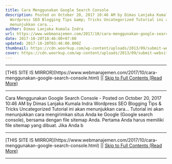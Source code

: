 ```yaml
---
title: Cara Menggunakan Google Search Console
description: Posted on October 20, 2017 10:46 AM by Dimas Lanjaka Kumala Indra
  Wordpress SEO Blogging Tips &amp; Tricks Uncategorized Tutorial ini akan
  menunjukkan cara...
author: Dimas Lanjaka Kumala Indra
url: https://www.webmanajemen.com/2017/10/cara-menggunakan-google-search-console.html
date: 2017-10-20T10:46:00+07:00
updated: 2017-10-20T03:46:00.000Z
thumbnail: https://cdn.woorkup.com/wp-content/uploads/2013/09/submit-website-to-google.png
cover: https://cdn.woorkup.com/wp-content/uploads/2013/09/submit-website-to-google.png
---
```


<hr/> [THIS SITE IS MIRROR](https://www.webmanajemen.com/2017/10/cara-menggunakan-google-search-console.html) || <a href="https://www.webmanajemen.com/2017/10/cara-menggunakan-google-search-console.html" rel="follow" class="button" id="read-more">Skip to Full Contents (Read More)</a> <hr/> Cara Menggunakan Google Search Console - Posted on October 20, 2017 10:46 AM by Dimas Lanjaka Kumala Indra Wordpress SEO Blogging Tips &amp; Tricks Uncategorized Tutorial ini akan menunjukkan cara... Tutorial ini akan menunjukkan cara mengirimkan situs Anda ke Google         (Google search console), bersama dengan file sitemap Anda. Pertama Anda harus memiliki file sitemap yang dibuat. Jika Anda b <hr/> [THIS SITE IS MIRROR](https://www.webmanajemen.com/2017/10/cara-menggunakan-google-search-console.html) || <a href="https://www.webmanajemen.com/2017/10/cara-menggunakan-google-search-console.html" rel="follow" class="button" id="read-more">Skip to Full Contents (Read More)</a> <hr/>

<script>
    if (location.host.includes('dimaslanjaka12')) {
      location.replace('https://www.webmanajemen.com/2017/10/cara-menggunakan-google-search-console.html');
    }
  </script>